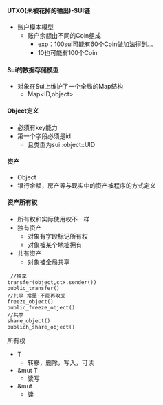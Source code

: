 #### UTXO(未被花掉的输出)-SUI链
- 账户模本模型
	- 账户余额由不同的Coin组成
		- exp：100sui可能有60个Coin做加法得到。。
		- 10也可能有100个Coin
#### Sui的数据存储模型
- 对象在Sui上维护了一个全局的Map结构
	- Map<ID,object>
#### Object定义
- 必须有key能力
- 第一个字段必须是id
	- 且类型为sui::object::UID
#### 资产
- Object
- 银行余额，房产等与现实中的资产被程序的方式定义
#### 资产所有权
- 所有权和实际使用权不一样
- 独有资产
	- 对象有字段标记所有权
	- 对象被某个地址拥有
- 共有资产
	- 对象被全局共享
	
```move
 //独享
transfer(object,ctx.sender())
public_transfer()
//共享 常量-不能再改变
freeze_object()
public_freeze_object()
//共享
share_object()
publich_share_object()
```
所有权
- T
	- 转移，删除，写入，可读
- &mut T
	- 读写
- &mut
	- 读
